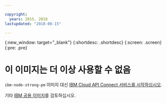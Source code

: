 ```yaml
---

copyright:
  years: 2015, 2018
lastupdated: "2018-08-15"

---
```


{:new_window: target="_blank"}
{:shortdesc: .shortdesc}
{:screen: .screen}
{:pre: .pre}

# 이 이미지는 더 이상 사용할 수 없음

`ibm-node-strong-pm` 이미지 대신 [IBM Cloud API Connect 서비스를 시작하십시오](/docs/services/apiconnect/index.html#index).

기타 [IBM 공용 이미지](/docs/services/RegistryImages/index.html#ibm_images)를 검토하십시오.
